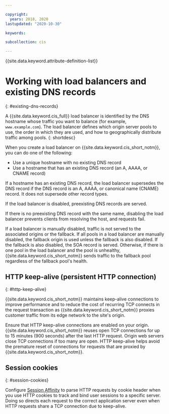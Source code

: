 ```yaml
---

copyright:
  years: 2018, 2020
lastupdated: "2020-10-30"

keywords:

subcollection: cis

---
```


{{site.data.keyword.attribute-definition-list}}

# Working with load balancers and existing DNS records
{: #existing-dns-records}

A {{site.data.keyword.cis_full}} load balancer is identified by the DNS hostname whose traffic you want to balance (for example, `www.example.com`). The load balancer defines which origin server pools to use, the order in which they are used, and how to geographically distribute traffic among pools.
{: shortdesc}

When you create a load balancer on {{site.data.keyword.cis_short_notm}}, you can do one of the following:

* Use a unique hostname with no existing DNS record
* Use a hostname that has an existing DNS record (an A, AAAA, or CNAME record)

If a hostname has an existing DNS record, the load balancer supersedes the DNS record if the DNS record is an A, AAAA, or canonical name (CNAME) record. It does not supersede other record types.

If the load balancer is disabled, preexisting DNS records are served.

If there is no preexisting DNS record with the same name, disabling the load balancer prevents clients from resolving the host, and requests fail.

If a load balancer is manually disabled, traffic is not served to the associated origins or the fallback. If all pools in a load balancer are manually disabled, the fallback origin is used unless the fallback is also disabled. If the fallback is also disabled, the SOA record is served. Otherwise, if there is one pool in the load balancer and the pool is unhealthy, {{site.data.keyword.cis_short_notm}} sends traffic to the fallback pool regardless of the fallback pool's health.

## HTTP keep-alive (persistent HTTP connection)
{: #http-keep-alive}

{{site.data.keyword.cis_short_notm}} maintains keep-alive connections to improve performance and to reduce the cost of recurring TCP connects in the request transaction as {{site.data.keyword.cis_short_notm}} proxies customer traffic from its edge network to the site's origin.

Ensure that HTTP keep-alive connections are enabled on your origin. {{site.data.keyword.cis_short_notm}} reuses open TCP connections for up to 15 minutes (900 seconds) after the last HTTP request. Origin web servers close TCP connections if too many are open. HTTP keep-alive helps avoid the premature reset of connections for requests that are proxied by {{site.data.keyword.cis_short_notm}}.

## Session cookies
{: #session-cookies}

Configure [Session Affinity](/docs/cis?topic=cis-session-affinity) to parse HTTP requests by cookie header when you use HTTP cookies to track and bind user sessions to a specific server. Doing so directs each request to the correct application server even when HTTP requests share a TCP connection due to keep-alive.

